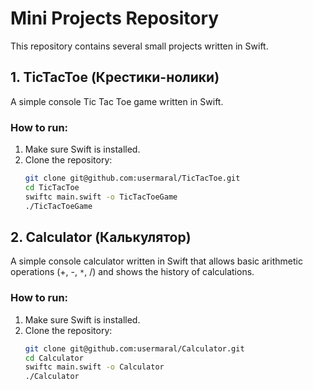 # Mini Projects Repository

This repository contains several small projects written in Swift.

## 1. TicTacToe (Крестики-нолики)

A simple console Tic Tac Toe game written in Swift.

### How to run:
1. Make sure Swift is installed.
2. Clone the repository:
   ```bash
   git clone git@github.com:usermaral/TicTacToe.git
   cd TicTacToe
   swiftc main.swift -o TicTacToeGame
   ./TicTacToeGame
    ```
## 2. Calculator (Калькулятор)

A simple console calculator written in Swift that allows basic arithmetic operations (+, -, `*`, /) and shows the history of calculations.

### How to run:
1. Make sure Swift is installed.
2. Clone the repository:
    ``` bash
    git clone git@github.com:usermaral/Calculator.git
    cd Calculator
    swiftc main.swift -o Calculator
    ./Calculator
    ```
